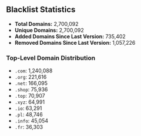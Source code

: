 ## Blacklist Statistics

- **Total Domains:** 2,700,092
- **Unique Domains:** 2,700,092
- **Added Domains Since Last Version:** 735,402
- **Removed Domains Since Last Version:** 1,057,226

### Top-Level Domain Distribution

-  `.com`: 1,240,088
-  `.org`: 221,616
-  `.net`: 166,095
-  `.shop`: 75,936
-  `.top`: 70,907
-  `.xyz`: 64,991
-  `.io`: 63,291
-  `.pl`: 48,746
-  `.info`: 45,054
-  `.fr`: 36,303
